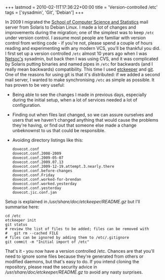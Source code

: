 +++
lastmod = 2010-02-11T17:36:22+00:00
title = 'Version-controlled /etc'
tags = ['sysadmin', 'Git', 'Debian']
+++

In 2009 I migrated the [School of Computer Science and
Statistics](https://www.scss.tcd.ie/) mail server from Solaris to Debian Linux.
I made a lot of changes and improvements during the migration; one of the
simplest was to keep `/etc` under version control. I assume most people are
familiar with version control from writing code - if you're not, please spend a
couple of hours reading and experimenting with any modern VCS, you'll be
thankful you did. I first set up a version controlled `/etc` almost 10 years ago
when I was [Netsoc's](https://www.netsoc.tcd.ie/) sysadmin, but back then I was
using CVS, and it was complicated by Solaris putting binaries and named pipes in
`/etc` for backwards (and I really mean backwards) compatibility. This time I
used [etckeeper](https://etckeeper.branchable.com/) and
[git](https://git-scm.com/). One of the reasons for using git is that it's
distributed: if we added a second mail server, I wanted to make synchronising
`/etc` as simple as possible. It has proven to be very useful:

- Being able to see the changes I made in previous days, especially during the
  initial setup, when a lot of services needed a lot of configuration.

- Finding out when files last changed, so we can assure ourselves and users that
  we haven't changed anything that would cause the problems they're having, or
  find out that someone else made a change unbeknownst to us that could be
  responsible.

- Avoiding directory listings like this:

  ```text
  dovecot.conf
  dovecot.conf.2008-2009
  dovecot.conf.2009-05-07
  dovecot.conf.2009.07.13
  dovecot.conf.2009-12-19.attempt.3.nearly.there
  dovecot.conf.before-changes
  dovecot.conf.Friday
  dovecot.conf.worked-for-brendan
  dovecot.conf.worked.yesterday
  dovecot.conf.yesterday
  dovecot.jic.conf.jan
  ```

Setup is explained in _/usr/share/doc/etckeeper/README.gz_ but I'll summarise
here:

```shell
cd /etc
etckeeper init
git status
# review the list of files to be added; files can be removed with
#   git rm --cached FILE
# files can be ignored by adding them to /etc/.gitignore
git commit -m "Initial import of /etc"
```

That's it - you now have a version controlled /etc. Chances are that you'll need
to ignore some files because they're generated from others or modified daemons,
but that's easy to do. If you intend cloning the repository, please read the
security advice in _/usr/share/doc/etckeeper/README.gz_ to avoid any nasty
surprises.
